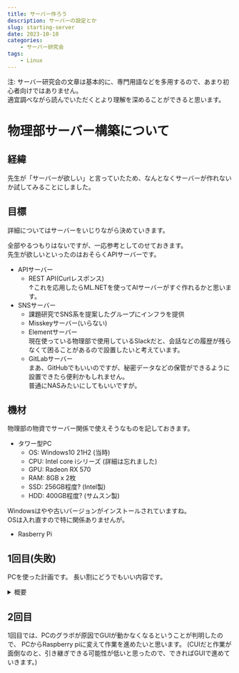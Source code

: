 ```yaml
---
title: サーバー作ろう
description: サーバーの設定とか
slug: starting-server
date: 2023-10-10
categories: 
    - サーバー研究会
tags: 
    - Linux
---
```


注: サーバー研究会の文章は基本的に、専門用語などを多用するので、あまり初心者向けではありません。<br />
適宜調べながら読んでいただくとより理解を深めることができると思います。<br />

# 物理部サーバー構築について
## 経緯
先生が「サーバーが欲しい」と言っていたため、なんとなくサーバーが作れないか試してみることにしました。<br />

## 目標
詳細についてはサーバーをいじりながら決めていきます。

全部やるつもりはないですが、一応参考としてのせておきます。<br />
先生が欲しいといったのはおそらくAPIサーバーです。
- APIサーバー
  - REST API(Curlレスポンス)<br />
    ↑これを応用したらML.NETを使ってAIサーバーがすぐ作れるかと思います。
- SNSサーバー<br />
  - 課題研究でSNS系を提案したグループにインフラを提供
  - Misskeyサーバー(いらない)
  - Elementサーバー<br />
    現在使っている物理部で使用しているSlackだと、会話などの履歴が残らなくて困ることがあるので設置したいと考えています。
  - GitLabサーバー<br />
    まあ、GitHubでもいいのですが、秘密データなどの保管ができるように設置できたら便利かもしれません。<br />
    普通にNASみたいにしてもいいですが。

## 機材
物理部の物資でサーバー関係で使えそうなものを記しておきます。

- タワー型PC
  - OS: Windows10 21H2 (当時)
  - CPU: Intel core iシリーズ (詳細は忘れました)
  - GPU: Radeon RX 570
  - RAM: 8GB x 2枚
  - SSD: 256GB程度? (Intel製)
  - HDD: 400GB程度? (サムスン製)

Windowsはやや古いバージョンがインストールされていますね。<br />
OSは入れ直すので特に関係ありませんが。<br />

- Rasberry Pi

## 1回目(失敗)
PCを使った計画です。
長い割にどうでもいい内容です。
<details>
<summary>概要</summary>

### 技術解説
とりあえず、OSはサーバー向けのFedora38を試してみたいと思います。
(Ubuntu Serverとかに変えるかも知れませんが、とりあえずはこれで試験動作とかを行います。)

デスクトップ環境は、KDEを使用します。
(理由: 自分がKDE信者なので。
あと、CUIだとメンテナンスがしにくいと思ったので。)

先生が作って欲しいのは多分APIサーバーなので、そのAPI部分はC#で構築する予定です。
(理由: 自分がC#が好きなので。)

仮の目標としては、物理部内で使えること、つまりは外部公開はすぐにはしない予定なので、ドメインは不要かと考えています。(公開IPアドレスで直接アクセスするということ。)
高崎高校のサブドメインは貸してもらえないと思いますが、翠巒祭のサブドメインなら貸してもらえるかも知れないので少し期待しています。

DDoS攻撃対策や、セキュリティー対策などの設定は面倒なので、先述の通り内部向け公開とします。

運用に関しては、24時間稼働ではなく、物理部の活動が始まる前後の時間からBiosを通じて起動/シャットダウンを自動的に行えないかと考えています。

細かい技術や運用方法に関しては、実際にサーバーを触りながら決めていくので、今はこれくらいのぼんやりとした高層のまま進めていきます。

### OSのインストール
さて、早速OSを入れていきましょう。<br />
今回はFedoraですね。<br />

OSの書き込みはFedora公式から配布されているFedora Media Writerを使います。<br />

### 問題発生
**画面がバグる**<br />
さて、早速入れてみたわけですが、問題が発生しました。<br />
そう、画面の表示が正常に行われないのです。<br />
起動してすぐはちゃんと表示されているのですが、数分立つと画面の表示がおかしくなり、マウスカーソルも動かなくなります。<br />

原因を究明するために様々な環境で検証を行いました。

<details>

- Fedora KDE(Fedora38) - Fedora Media Writer
初めの方は正常に動作していて、USB Live内にインストールされているソフトウェアでWindowsが入っていたハードディスクのパーティション削除と、数独ゲームを遊ぶことができていました。
しかし、OSのインストール準備を開始すると、画面の表示がおかしくなり始め、マウスカーソルも動作せずに使うことが出来なくなりました。
この時点では、USB内のOSデータが破損している可能性が高いと考えて、もう一度試すことにしました。

- Fedora KDE(Fedora38) - Fedora Media Writer(2回目)
ということで、試してみたのですが、同様のエラーになりました。
(今回は起動してすぐに画面が崩れました。)
Fedora側のエラー(Fedora38はbeta版ではなく、安定版なので、PCとの相性問題)の可能性があると考えて、Ubuntu系のOSを試してみることにしました。

- KDE Neon - Fedora Media Writer
こちらも同様にエラー。
OSをUSBに書き込んでいるソフトウェア(Fedora Media Writer)の問題の可能性もあるので、Rufusを試すことにしました。

- Fedora KDE(Fedora38) - Rufus
こちらも同様にエラー。
ここで書き込みソフトの問題ではないと確信しました。
続いて、DE(KDE)によるエラーと考え、GNOME版のFedoraを試すことにしてみました。

- Fedora(Fedora38) - Fedora Media Writer
こちらは、公式による安定版なので、インストールでき、実際にこれで稼働するか…と思った瞬間に画面エラーが発生しました。
インストール自体は成功していますが、数分で画面エラーとなるため、まともに使えません。

と、ここで夜になってしまったのでこの日の検証は終了しました。<br />
(4時間程度かけましたが、結局インストールはできませんでした。)<br />
</details>

以上の数回に及ぶ検証の元導き出せた答えは以下のとおりです。
- OS書き込みソフトの問題ではない。
- FedoraやUbuntuといったOSの問題でもない。
- KDEやGNOMEといったDEの問題でもない。
- Windowsが入っていたときは画面のエラーには1回もならなかったので、PCが破損している可能性は極めて低い。

さて、重要なことに気がつきました。<br />
家で風呂に入っているときに気がついたのですが、<br />
**あのPCのGPU、Radeonじゃね???**

そう、それなら画面のエラーが生じている説明がつきます。
- Windowsでは正常に動作がするのに、今回(Linux)は正常に動作しない<br />
WindowsにはRadeonのドライバがインストールされていましたが、Linuxではドライバのインストールを行っていなかったためだと考えられます。<br />
(GeforceよりもRadeonのほうが利用者が少なく、ドライバも基本的にGeforce向けに作られていたりが多いのではないかと考えられます。<br />
また、おそらくあのRadeonのグラボは古いものなのでドライバが入っていない可能性は高いです。)<br />

- 画面のエラー<br />
そもそも、システム的なエラーだったらLinuxコミュニティーで問題になってすぐに修正されるはずです。<br />
また、OS的にもDE的にも正常に動作していないものを正規リリースとしているわけがないです。<br />

今までの細かな検証のおかげで、この事実に気づけました。<br />
(検証によってソフトウェア的なエラーではなく、ハードウェア的な問題だと気づけました。)<br />
(というか、自分で言うのもあれですが、原因がRadeonだとよく気づいたなと思います(笑))<br />

こちらの解決方法に関しては、CPUに内蔵GPUがあれば(あるはずなので)それから画面出力をするという方法です。<br />
(もし内蔵GPUがなかったら対応が難しいので、Rasberry piに切り替えます。)<br />
(内蔵CPU動作のときにドライバを入れておけば、あとからRadeonのグラボを使うことができるるようになります。)<br />
</details>

## 2回目
1回目では、PCのグラボが原因でGUIが動かなくなるということが判明したので、
PCからRaspberry piに変えて作業を進めたいと思います。
(CUIだと作業が面倒なのと、引き継ぎできる可能性が低いと思ったので、できればGUIで進めていきます。)
